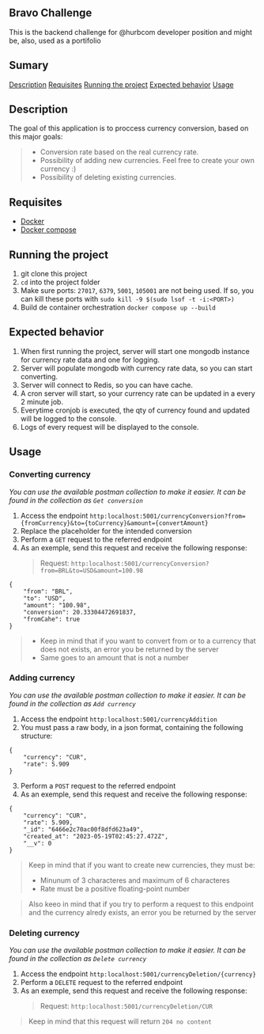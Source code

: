 ## Bravo Challenge

This is the backend challenge for @hurbcom developer position and might be, also, used as a portifolio

## Sumary

[Description](#description)
[Requisites](#requisites)
[Running the project](#running-the-project)
[Expected behavior](#expected-behavior)
[Usage](#usage)

## Description

The goal of this application is to proccess currency conversion, based on this major goals:

> - Conversion rate based on the real currency rate.
> - Possibility of adding new currencies. Feel free to create your own currency :)
> - Possibility of deleting existing currencies.

## Requisites

- [Docker](https://docs.docker.com/engine/install/)
- [Docker compose](https://docs.docker.com/compose/install/)

## Running the project

1. git clone this project
2. `cd` into the project folder
3. Make sure ports: `27017`, `6379`, `5001`, `105001` are not being used. If so, you can kill these ports with `sudo kill -9 $(sudo lsof -t -i:<PORT>)`
4. Build de container orchestration `docker compose up --build`

## Expected behavior

1. When first running the project, server will start one mongodb instance for currency rate data and one for logging.
2. Server will populate mongodb with currency rate data, so you can start converting.
3. Server will connect to Redis, so you can have cache.
4. A cron server will start, so your currency rate can be updated in a every 2 minute job.
5. Everytime cronjob is executed, the qty of currency found and updated will be logged to the console.
6. Logs of every request will be displayed to the console.

## Usage

### Converting currency

_You can use the available postman collection to make it easier. It can be found in the collection as `Get conversion`_

1. Access the endpoint `http:localhost:5001/currencyConversion?from={fromCurrency}&to={toCurrency}&amount={convertAmount}`
2. Replace the placeholder for the intended conversion
3. Perform a `GET` request to the referred endpoint
4. As an exemple, send this request and receive the following response:
   > Request: `http:localhost:5001/currencyConversion?from=BRL&to=USD&amount=100.98`

```
{
    "from": "BRL",
    "to": "USD",
    "amount": "100.98",
    "conversion": 20.33304472691837,
    "fromCahe": true
}
```

> - Keep in mind that if you want to convert from or to a currency that does not exists, an error you be returned by the server
> - Same goes to an amount that is not a number

### Adding currency

_You can use the available postman collection to make it easier. It can be found in the collection as `Add currency`_

1. Access the endpoint `http:localhost:5001/currencyAddition`
2. You must pass a raw body, in a json format, containing the following structure:

```
{
    "currency": "CUR",
    "rate": 5.909
}
```

3. Perform a `POST` request to the referred endpoint
4. As an exemple, send this request and receive the following response:

```
{
    "currency": "CUR",
    "rate": 5.909,
    "_id": "6466e2c70ac00f8dfd623a49",
    "created_at": "2023-05-19T02:45:27.472Z",
    "__v": 0
}
```

> Keep in mind that if you want to create new currencies, they must be:
>
> - Minunum of 3 characteres and maximum of 6 characteres
> - Rate must be a positive floating-point number

> Also keeo in mind that if you try to perform a request to this endpoint and the currency alredy exists, an error you be returned by the server

### Deleting currency

_You can use the available postman collection to make it easier. It can be found in the collection as `Delete currency`_

1. Access the endpoint `http:localhost:5001/currencyDeletion/{currency}`
2. Perform a `DELETE` request to the referred endpoint
3. As an exemple, send this request and receive the following response:
   > Request: `http:localhost:5001/currencyDeletion/CUR`

> Keep in mind that this request will return `204 no content`
